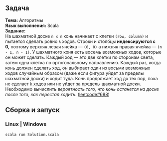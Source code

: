 ## Задача
**Тема:** Алгоритмы\
**Язык выполнения:** Scala\
**Задание:**\
	На шахматной доске `n x n` конь начинает с клетки `(row, column)` и пытается сделать ровно `k` ходов. Строки и столбцы **индексируются с 0,** поэтому верхняя левая ячейка — `(0, 0)` а нижняя правая ячейка — `(n - 1, n - 1)`.
	У шахматного коня есть восемь возможных ходов, которые он может сделать. Каждый ход — это две клетки по сторонам света, затем одна клетка по ортогональному направлению.
	Каждый раз, когда конь должен сделать ход, он выбирает один из восьми возможных ходов случайным образом (даже если фигура уйдет за пределы шахматной доски) и ходит туда.
	Конь продолжает ход до тех пор, пока не сделает `k` ходов или не уйдет за пределы шахматной доски.
	Необходимо вычислить _вероятность того, что конь останется на доске после того, как перестал ходить_. ([leetcode#688](https://leetcode.com/problems/knight-probability-in-chessboard/))

## Сборка и запуск

### Linux | Windows
```sh
scala run Solution.scala
```